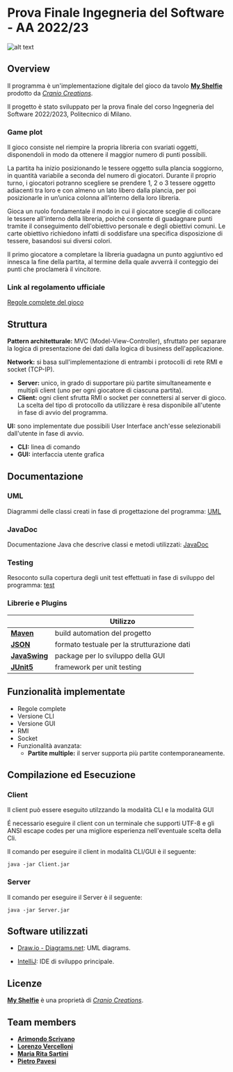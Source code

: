 # Prova Finale Ingegneria del Software - AA 2022/23
![alt text](https://github.com/ArimondoScrivano/ing-sw-2023-scrivano-vercelloni-pavesi-sartini/assets/126161280/88a84b55-0265-4f46-b7f6-b2b309d1a73f)

## Overview
Il programma è un'implementazione digitale del gioco da tavolo [**My Shelfie**] prodotto da [_Cranio Creations_].

Il progetto è stato sviluppato per la prova finale del corso Ingegneria del Software 2022/2023, Politecnico di Milano.

### Game plot
Il gioco consiste nel riempire la propria libreria con svariati oggetti, disponendoli in modo da ottenere il maggior numero di punti possibili.

La partita ha inizio posizionando le tessere oggetto sulla plancia soggiorno, in quantità variabile a seconda del numero di giocatori.
Durante il proprio turno, i giocatori potranno scegliere se prendere 1, 2 o 3 tessere oggetto adiacenti tra loro e con almeno un lato libero dalla plancia, per poi posizionarle in un’unica colonna all’interno della loro libreria.

Gioca un ruolo fondamentale il modo in cui il giocatore sceglie di collocare le tessere all'interno della libreria, poichè consente di guadagnare punti tramite il conseguimento dell'obiettivo personale e degli obiettivi comuni. Le carte obiettivo richiedono infatti di soddisfare una specifica disposizione di tessere, basandosi sui diversi colori.

Il primo giocatore a completare la libreria guadagna un punto aggiuntivo ed innesca la fine della partita, al termine della quale avverrà il conteggio dei punti che proclamerà il vincitore.

### Link al regolamento ufficiale
[Regole complete del gioco](https://www.craniocreations.it/storage/media/product_downloads/79/1010/Rulebook_ITA_My-Shelfie.pdf)


## Struttura
**Pattern architetturale:** MVC (Model-View-Controller), sfruttato per separare la logica di presentazione dei dati dalla logica di business dell'applicazione.

**Network:** si basa sull'implementazione di entrambi i protocolli di rete RMI e socket (TCP-IP).
- __Server:__ unico, in grado di supportare più partite simultaneamente e multipli client (uno per ogni giocatore di ciascuna partita).
- __Client:__ ogni client sfrutta RMI o socket per connettersi al server di gioco. La scelta del tipo di protocollo da utilizzare è resa disponibile all'utente in fase di avvio del programma.

**UI:** sono implementate due possibili User Interface anch'esse selezionabili dall'utente in fase di avvio.
- __CLI:__ linea di comando
- __GUI:__ interfaccia utente grafica


## Documentazione

### UML
Diagrammi delle classi creati in fase di progettazione del programma: [UML](https://github.com/ArimondoScrivano/ing-sw-2023-scrivano-vercelloni-pavesi-sartini/tree/main/deliveries/HighLevel_UML_Diagram.png)

### JavaDoc
Documentazione Java che descrive classi e metodi utilizzati: [JavaDoc](https://github.com/ArimondoScrivano/ing-sw-2023-scrivano-vercelloni-pavesi-sartini/tree/main/deliveries/javaDoc)

### Testing
Resoconto sulla copertura degli unit test effettuati in fase di sviluppo del programma: [test](https://github.com/ArimondoScrivano/ing-sw-2023-scrivano-vercelloni-pavesi-sartini/tree/main/src/test)

### Librerie e Plugins
|                 | Utilizzo |
| --------------- | ----------- |
|[__Maven__](https://maven.apache.org/)| build automation del progetto |
|[__JSON__](https://json.org/json-it.html)| formato testuale per la strutturazione dati |
|[__JavaSwing__](https://docs.oracle.com/javase/8/docs/api/javax/swing/package-summary.html)| package per lo sviluppo della GUI|
|[__JUnit5__](https://junit.org/junit5/)| framework per unit testing |


## Funzionalità implementate
- Regole complete
- Versione CLI
- Versione GUI
- RMI
- Socket
- Funzionalità avanzata:
    - __Partite multiple:__ il server supporta più partite contemporaneamente.


## Compilazione ed Esecuzione

### Client

Il client può essere eseguito utilzzando la modalità CLI e la modalità GUI

É necessario eseguire il client con un terminale che supporti UTF-8 e gli ANSI escape codes per una migliore esperienza nell'eventuale scelta della Cli.

Il comando per eseguire il client in modalità CLI/GUI è il seguente:
```shell
java -jar Client.jar
```
### Server
Il comando per eseguire il Server è il seguente:

```shell
java -jar Server.jar
 ```
 
## Software utilizzati
* [Draw.io - Diagrams.net](https://app.diagrams.net/): UML diagrams.

* [IntelliJ](https://www.jetbrains.com/idea/): IDE di sviluppo principale.


## Licenze
[**My Shelfie**] è una proprietà di [_Cranio Creations_].

[_Cranio Creations_]: https://www.craniocreations.it/
[**My Shelfie**]: https://www.craniocreations.it/prodotto/my-shelfie/


## Team members
* [__Arimondo Scrivano__](https://github.com/ArimondoScrivano)
* [__Lorenzo Vercelloni__](https://github.com/LorenzoVercelloni)   
* [__Maria Rita Sartini__](https://github.com/MariaRitaSartini)
* [__Pietro Pavesi__](https://github.com/pvsptr)

